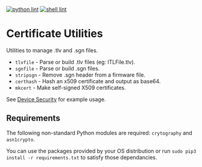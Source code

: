 [![python lint](https://github.com/usecallmanagernz/certutils/actions/workflows/pylint.yml/badge.svg?branch=master)](https://github.com/usecallmanagernz/certutils/actions/workflows/pylint.yml) [![shell lint](https://github.com/usecallmanagernz/certutils/actions/workflows/shellcheck.yml/badge.svg?branch=master)](https://github.com/usecallmanagernz/certutils/actions/workflows/shellcheck.yml)

# Certificate Utilities

Utilities to manage .tlv and .sgn files.

* `tlvfile` - Parse or build .tlv files (eg: ITLFile.tlv).
* `sgnfile` - Parse or build .sgn files.
* `stripsgn` - Remove .sgn header from a firmware file.
* `certhash` - Hash an x509 certificate and output as base64.
* `mkcert` - Make self-signed X509 certificates.

See [Device Security](http://usecallmanager.nz/itl-file-tlv.html) for
example usage.

## Requirements

The following non-standard Python modules are required: `crytography` and
`asn1crypto`.

You can use the packages provided by your OS distribution or run
`sudo pip3 install -r requirements.txt` to satisfy those dependancies.
